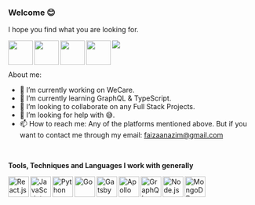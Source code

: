 ### Welcome 😊
I hope you find what you are looking for.

<a href="https://www.instagram.com/md_faizan7/"> <img align="left" src="https://upload.wikimedia.org/wikipedia/commons/thumb/e/e7/Instagram_logo_2016.svg/240px-Instagram_logo_2016.svg.png" width=50/> </a>
<a href="https://t.me/mdfaizan7"><img align="left" src="https://pngimg.com/uploads/telegram/telegram_PNG22.png" width=50/></a>
<a href="https://www.reddit.com/user/faizu07"><img align="left" src="https://www.redditinc.com/assets/images/site/reddit-logo.png" width="50" /></a>
<a href="https://www.linkedin.com/in/mohammad-faizan-azim-8a84b1142/"><img align="left" src="https://1000logos.net/wp-content/uploads/2017/03/LinkedIn-Logo.png" width="50" /></a>
<a href="https://angel.co/u/mdfaizan7"><img src="https://img.icons8.com/nolan/50/angelist.png"/></a>

<br />

About me:

- 🔭 I’m currently working on WeCare.
- 🌱 I’m currently learning GraphQL & TypeScript.
- 👯 I’m looking to collaborate on any Full Stack Projects.
- 🤔 I’m looking for help with 😅.
- 📫 How to reach me: Any of the platforms mentioned above. But if you want to contact me through my email: <a href="mailto:faizaanazim@gmail.com">faizaanazim@gmail.com</a>
<!-- - 😄 Pronouns: ...
- ⚡ Fun fact: ... -->


<br />

**Tools, Techniques and Languages I work with generally**

<img align="left" alt="React.js" src="https://i.imgur.com/VOLbmdA.png" width=42/>
<img align="left" alt="JavaScript" src="https://i.imgur.com/07xNgSD.png" width=42/>
<img align="left" alt="Python" src="https://i.imgur.com/8JaJWta.png" width=42/>
<img align="left" alt="Go" src="https://i.imgur.com/BnRSHRM.png" width=42/>
<img align="left" alt="Gatsby" src="https://i.imgur.com/SctOfpG.png" width=42/>
<img align="left" alt="Apollo" src="https://i.imgur.com/hzS5Jnh.png" width=42/>
<img align="left" alt="GraphQL" src="https://i.imgur.com/I2PgOAT.png" width=42/>
<img align="left" alt="Node.js" src="https://i.imgur.com/F6b6rxe.png" width=42 />
<img align="left" alt="MongoDB" src="https://cdn.app.compendium.com/uploads/user/e7c690e8-6ff9-102a-ac6d-e4aebca50425/f4a5b21d-66fa-4885-92bf-c4e81c06d916/Image/e5eee315a17de0d7f56117077eb71fa9/mongo.png" width=42/>


<!--
**mdfaizan7/mdfaizan7** is a ✨ _special_ ✨ repository because its `README.md` (this file) appears on your GitHub profile.

Here are some ideas to get you started:

- 🔭 I’m currently working on ...
- 🌱 I’m currently learning ...
- 👯 I’m looking to collaborate on ...
- 🤔 I’m looking for help with ...
- 💬 Ask me about ...
- 📫 How to reach me: ...
- 😄 Pronouns: ...
- ⚡ Fun fact: ...
-->
